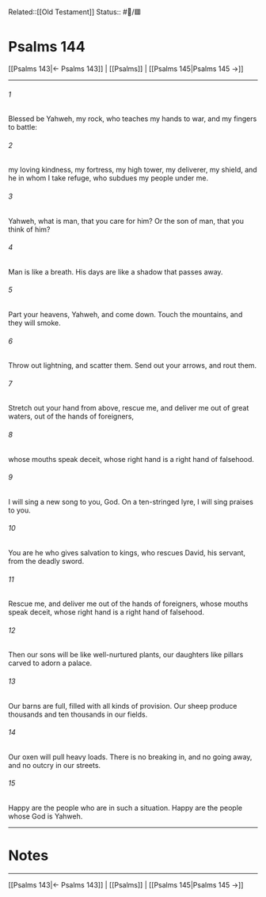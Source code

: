 Related::[[Old Testament]]
Status:: #📖/🟥
# Psalms 144

[[Psalms 143|← Psalms 143]] | [[Psalms]] | [[Psalms 145|Psalms 145 →]]
***



###### 1 
Blessed be Yahweh, my rock, who teaches my hands to war, and my fingers to battle: 

###### 2 
my loving kindness, my fortress, my high tower, my deliverer, my shield, and he in whom I take refuge, who subdues my people under me. 

###### 3 
Yahweh, what is man, that you care for him? Or the son of man, that you think of him? 

###### 4 
Man is like a breath. His days are like a shadow that passes away. 

###### 5 
Part your heavens, Yahweh, and come down. Touch the mountains, and they will smoke. 

###### 6 
Throw out lightning, and scatter them. Send out your arrows, and rout them. 

###### 7 
Stretch out your hand from above, rescue me, and deliver me out of great waters, out of the hands of foreigners, 

###### 8 
whose mouths speak deceit, whose right hand is a right hand of falsehood. 

###### 9 
I will sing a new song to you, God. On a ten-stringed lyre, I will sing praises to you. 

###### 10 
You are he who gives salvation to kings, who rescues David, his servant, from the deadly sword. 

###### 11 
Rescue me, and deliver me out of the hands of foreigners, whose mouths speak deceit, whose right hand is a right hand of falsehood. 

###### 12 
Then our sons will be like well-nurtured plants, our daughters like pillars carved to adorn a palace. 

###### 13 
Our barns are full, filled with all kinds of provision. Our sheep produce thousands and ten thousands in our fields. 

###### 14 
Our oxen will pull heavy loads. There is no breaking in, and no going away, and no outcry in our streets. 

###### 15 
Happy are the people who are in such a situation. Happy are the people whose God is Yahweh.

---
# Notes


***
[[Psalms 143|← Psalms 143]] | [[Psalms]] | [[Psalms 145|Psalms 145 →]]
